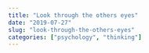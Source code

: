 ```yaml
---
title: "Look through the others eyes"
date: "2019-07-27"
slug: "look-through-the-others-eyes"
categories: ["psychology", "thinking"]
---
```



